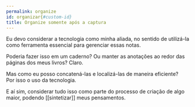 ```yaml
---
permalink: organize  
id: organizar{#custom-id}
title: Organize somente após a captura 
---
```


Eu devo considerar a tecnologia como minha aliada, no sentido de utilizá-la como ferramenta essencial para gerenciar essas notas.  

Poderia fazer isso em um caderno? Ou manter as anotações ao redor das páginas dos meus livros? Claro.  

Mas como eu posso concatená-las e localizá-las de maneira eficiente?  
Por isso o uso da tecnologia.  

E aí sim, considerar tudo isso como parte do processo de criação de algo maior, podendo [[sintetizar]] meus pensamentos.